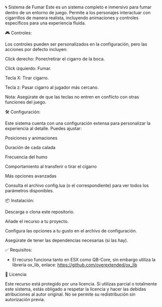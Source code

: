 🌀 Sistema de Fumar
Este es un sistema completo e inmersivo para fumar dentro de un entorno de juego. Permite a los personajes interactuar con cigarrillos de manera realista, incluyendo animaciones y controles específicos para una experiencia fluida.

🎮 Controles:

Los controles pueden ser personalizados en la configuración, pero las acciones por defecto incluyen:

Click derecho: Poner/retirar el cigarro de la boca.

Click izquierdo: Fumar.

Tecla X: Tirar cigarro.

Tecla z: Pasar cigarro al jugador más cercano.

Nota: Asegúrate de que las teclas no entren en conflicto con otras funciones del juego.

🛠️ Configuración:

Este sistema cuenta con una configuración extensa para personalizar la experiencia al detalle. Puedes ajustar:

Posiciones y animaciones

Duración de cada calada

Frecuencia del humo

Comportamiento al transferir o tirar el cigarro

Más opciones avanzadas

Consulta el archivo config.lua (o el correspondiente) para ver todos los parámetros disponibles.

📦 Instalación:

Descarga o clona este repositorio.

Añade el recurso a tu proyecto.

Configura las opciones a tu gusto en el archivo de configuración.

Asegúrate de tener las dependencias necesarias (si las hay).

✅ Requisitos:

- El recurso funciona tanto en ESX como QB-Core, sin embargo utiliza la librería ox_lib, enlace: https://github.com/overextended/ox_lib

📜 Licencia:

Este recurso está protegido por una licencia. Si utilizas parcial o totalmente este sistema, estás obligado a respetar la licencia y hacer las debidas atribuciones al autor original.
No se permite su redistribución sin autorización previa.
